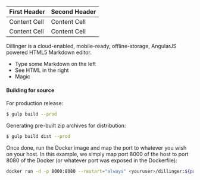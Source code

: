 First Header  | Second Header
------------- | -------------
Content Cell  | Content Cell
Content Cell  | Content Cell

Dillinger is a cloud-enabled, mobile-ready, offline-storage, AngularJS powered HTML5 Markdown editor.

  - Type some Markdown on the left
  - See HTML in the right
  - Magic

#### Building for source
For production release:
```sh
$ gulp build --prod
```
Generating pre-built zip archives for distribution:
```sh
$ gulp build dist --prod
```
Once done, run the Docker image and map the port to whatever you wish on your host. In this example, we simply map port 8000 of the host to port 8080 of the Docker (or whatever port was exposed in the Dockerfile):

```sh
docker run -d -p 8000:8080 --restart="always" <youruser>/dillinger:${package.json.version}
```
